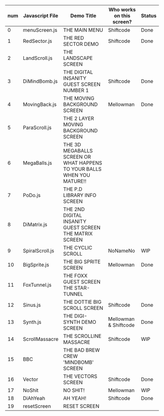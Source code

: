 | num | Javascript File | Demo Title | Who works on this screen? | Status
| - | --- | --- | --- | --- |
| 0 | menuScreen.js | THE MAIN MENU | Shiftcode | Done
| 1 | RedSector.js | THE RED SECTOR DEMO | Shiftcode | Done
| 2 | LandScroll.js | THE LANDSCAPE SCREEN | 
| 3 | DiMindBomb.js | THE DIGITAL INSANITY GUEST SCREEN NUMBER 1 | Shiftcode | Done
| 4 | MovingBack.js | THE MOVING BACKGROUND SCREEN | Mellowman | Done
| 5 | ParaScroll.js | THE 2 LAYER MOVING BACKGROUND SCREEN | 
| 6 | MegaBalls.js | THE 3D MEGABALLS SCREEN OR WHAT HAPPENS TO YOUR BALLS WHEN YOU MATURE!! | 
| 7 | PoDo.js | THE P.D LIBRARY INFO SCREEN | 
| 8 | DiMatrix.js | THE 2ND DIGITAL INSANITY GUEST SCREEN THE MATRIX SCREEN | 
| 9 | SpiralScroll.js | THE CYCLIC SCROLL | NoNameNo | WIP
| 10 | BigSprite.js | THE BIG SPRITE SCREEN | Mellowman | Done
| 11 | FoxTunnel.js | THE FOXX GUEST SCREEN THE STAR-TUNNEL | 
| 12 | Sinus.js | THE DOTTIE BIG SCROLL SCREEN | Shiftcode | Done
| 13 | Synth.js | THE DIGI-SYNTH DEMO SCREEN | Mellowman & Shiftcode | Done
| 14 | ScrollMassacre | THE SCROLLINE MASSACRE | Shiftcode | WIP
| 15 | BBC | THE BAD BREW CREW 'MINDBOMB' SCREEN | 
| 16 | Vector | THE VECTORS SCREEN | Shiftcode | Done
| 17 | NoShit | NO SHIT! | Mellowman | WIP
| 18 | DiAhYeah | AH YEAH! | Shiftcode | Done
| 19 | resetScreen | RESET SCREEN |
